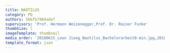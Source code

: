 ```yaml
---
title: NAOTILUS
category: PD
authors: 5bbfb7984adef
supervisors: 'Prof. Hermann Weizenegger,Prof. Dr. Rainer Funke'
thumbSize: l
imageTemplate: thumbnail
media_order: '20180615_Leon Jiang_Naotilus_Bachelorarbeit8-min.jpg,20180615_Leon Jiang_Naotilus_Bachelorarbeit9-min.jpg,20180615_Leon Jiang_Naotilus_Bachelorarbeit10-min.jpg,20180615_Leon Jiang_Naotilus_Bachelorarbeit11-min.jpg,20180615_Leon Jiang_Naotilus_Bachelorarbeit12-min.jpg,20180615_Leon Jiang_Naotilus_Bachelorarbeit13-min.jpg,20180615_Leon Jiang_Naotilus_Bachelorarbeit16-min.jpg,20180615_Leon Jiang_Naotilus_Bachelorarbeit17-min.jpg,20180615_Leon Jiang_Naotilus_Bachelorarbeit18-min.jpg,DSC_4356-min.jpg,DSC_4372-min.jpg,DSC_4417-min.jpg,DSC_4422-min.jpg,DSC_4434-min.jpg,DSC_4449.jpg,DSC_4450.jpg,DSC_4458.jpg,DSC_4465.jpg,DSC_4470.jpg,DSC_4499.jpg,DSC_4514.jpg,DSC_4516.jpg,DSC_4526.jpg,DSC_4974.jpg,DSC_4976.jpg,DSC_4977.jpg,YKK_NAOTILUS.jpg,YKK_NAOTILUS2.jpg'
template_format: json
---
```


